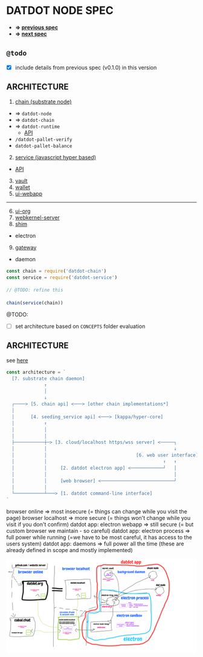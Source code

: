 # DATDOT NODE SPEC

* **=> [previous spec](../v0.1.0-datdot_architecture~2021.12.02_2021.12.31/)**
* **=> [next spec](../v0.1.2-datdot_refined_architecture~2022.01.19_2022.??.??/)**

## `@todo`
* [x] include details from previous spec (v0.1.0) in this version


## ARCHITECTURE
1. [chain (substrate node)](./datdot-chain-node/README.md)
  * => `datdot-node`
  * => `datdot-chain`
  * => `datdot-runtime`
    * [API](https://github.com/playproject-io/datdot-substrate/blob/master/bin/node/runtime/src/dat_verify.rs)
  * `/datdot-pallet-verify`
  * `datdot-pallet-balance`
2. [service (javascript hyper based)](./datdot-service/README.md)
  * [API](https://github.com/playproject-io/datdot-service/blob/master/index.js)
3. [vault](./datdot-vault/README.md)
4. [wallet](./datdot-wallet/README.md)
5. [ui-webapp](./datdot-ui-webapp/README.md)
---
6. [ui-org](./datdot-ui-org/README.md)
7. [webkernel-server](./datdot-webkernel-server/README.md)
8. [shim](./datdot-shim/README.md)
  * electron
9. [gateway](./datdot-gateway/README.md)
  * daemon


```js
const chain = require('datdot-chain')
const service = require('datdot-service')

// @TODO: refine this

chain(service(chain))
```

@TODO:
* [ ] set architecture based on `CONCEPTS` folder evaluation

## ARCHITECTURE
see [here](https://gist.github.com/substack/e037d1d2015b7a3e0001fc4bdd463b9c)
```js
const architecture = `
  [7. substrate chain daemon]
              ↑
              │
              ↓
  ┌────> [5. chain api] <───> [other chain implementations*]
  │
  │      [4. seeding_service api] <───> [kappa/hyper-core]
  │           ↑
  │           │
  │           │
  ├───────────┼─> [3. cloud/localhost https/wss server] <─────┐
  │           │                                               ↓
  │           │                                 [6. web user interface]
  │           │                                           ↑   ↑
  │           │     [2. datdot electron app] <────────────┘   │
  │           │                                               │
  │           │     [web browser] <───────────────────────────┘
  │           │
  └───────────┴───> [1. datdot command-line interface]
`
```
browser online => most insecure (= things can change while you visit the page)
browser localhost => more secure (= things won't change while you visit if you don't confirm)
datdot app: electron webapp => still secure (= but custom browser we maintain - so careful)
datdot app: electron process => full power while running (=we have to be most careful, it has access to the users system)
datdot app: daemons => full power all the time (these are already defined in scope and mostly implemented)



![architecture-diagram](./architecture-diagram.png)

